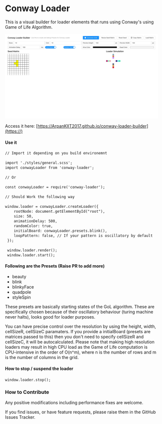 # Conway Loader

This is a visual builder for loader elements that runs using Conway's using Game of Life Algorithm.

![](assets/20221115_055828_20221115_055235_builder_screenshot.jpeg)

Access it here: [https://ArpanKIIT2017.github.io/conway-loader-builder](https://)

#### Use it

```
// Import it depending on you build environemnt

import './styles/general.scss';
import conwayLoader from 'conway-loader';

// Or

const conwayLoader = require('conway-loader');

// Should Work the following way

window.loader = conwayLoader.createLoader({
    rootNode: document.getElementById("root"),
    size: 50,
    animationDelay: 500,
    randomColor: true,
    initialBoard: conwayLoader.presets.blink(),
    loopPattern: false, // If your pattern is oscillatory by default
 });
 
 window.loader.render();
 window.loader.start();
```

#### Following are the Presets (Raise PR to add more)

* beauty
* blink
* blinkyFace
* quadpole
* styleSpin

These presets are basically starting states of the GoL algorithm. These are specifically chosen because of their oscillatory behaviour (turing machine never halts), looks good for loader purposes.

You can have precise control over the resolution by using the height, width, cellSizeR, cellSizeC paramaters. If you provide a initialBoard (presets are matrices passed to this) then you don't need to specify cellSizeR and cellSizeC, it will be autocalculated. Please note that making high resolution loaders may result in high CPU load as the Game of Life computation is CPU-intensive in the order of O(n^m), where n is the number of rows and m is the number of columns in the grid.

#### How to stop / suspend the loader

`window.loader.stop();`

### How to Contribute

Any positive modifications including performance fixes are welcome.

If you find issues, or have feature requests, please raise them in the GitHub Issues Tracker.
